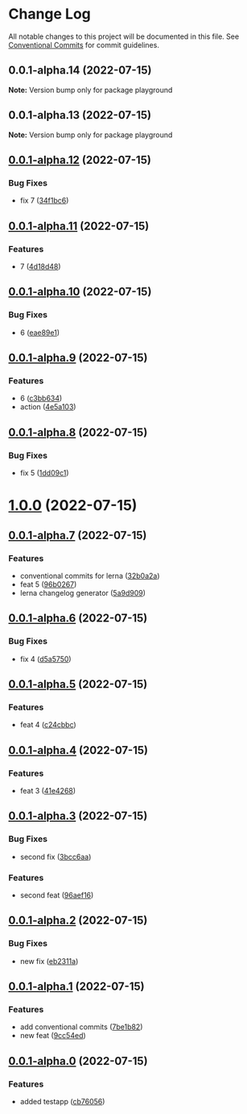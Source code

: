 # Change Log

All notable changes to this project will be documented in this file.
See [Conventional Commits](https://conventionalcommits.org) for commit guidelines.

## 0.0.1-alpha.14 (2022-07-15)

**Note:** Version bump only for package playground





## 0.0.1-alpha.13 (2022-07-15)

**Note:** Version bump only for package playground





## [0.0.1-alpha.12](https://github.com/Kedyn/playground/compare/v0.0.1-alpha.11...v0.0.1-alpha.12) (2022-07-15)


### Bug Fixes

* fix 7 ([34f1bc6](https://github.com/Kedyn/playground/commit/34f1bc612e9b2dd52ed95ae96cc0bb4dbb554de4))



## [0.0.1-alpha.11](https://github.com/Kedyn/playground/compare/v0.0.1-alpha.10...v0.0.1-alpha.11) (2022-07-15)


### Features

* 7 ([4d18d48](https://github.com/Kedyn/playground/commit/4d18d48f3f6315898fa7ab3e431b7cee70fc5715))



## [0.0.1-alpha.10](https://github.com/Kedyn/playground/compare/v0.0.1-alpha.9...v0.0.1-alpha.10) (2022-07-15)


### Bug Fixes

* 6 ([eae89e1](https://github.com/Kedyn/playground/commit/eae89e1a2422df6ad6858972962c57d35b4ce182))



## [0.0.1-alpha.9](https://github.com/Kedyn/playground/compare/v0.0.1-alpha.8...v0.0.1-alpha.9) (2022-07-15)


### Features

* 6 ([c3bb634](https://github.com/Kedyn/playground/commit/c3bb63455ecf7a558acdaf763b0000d78ca5dd75))
* action ([4e5a103](https://github.com/Kedyn/playground/commit/4e5a103a35914ede7a471b8a001ee2134d84fed4))



## [0.0.1-alpha.8](https://github.com/Kedyn/playground/compare/v0.0.1-alpha.7...v0.0.1-alpha.8) (2022-07-15)


### Bug Fixes

* fix 5 ([1dd09c1](https://github.com/Kedyn/playground/commit/1dd09c15c66ec59c65cb9fab9d21247a4fe9db3a))



# [1.0.0](https://github.com/Kedyn/playground/compare/v0.0.1-alpha.7...v1.0.0) (2022-07-15)



## [0.0.1-alpha.7](https://github.com/Kedyn/playground/compare/v0.0.1-alpha.6...v0.0.1-alpha.7) (2022-07-15)


### Features

* conventional commits for lerna ([32b0a2a](https://github.com/Kedyn/playground/commit/32b0a2a9d1b16fcb3e030657ea8e3003613541f2))
* feat 5 ([96b0267](https://github.com/Kedyn/playground/commit/96b02678a5fdd3c814bb6a651d5966944093d397))
* lerna changelog generator ([5a9d909](https://github.com/Kedyn/playground/commit/5a9d909265fd02af0a16aca4f98f00301a94ae8c))



## [0.0.1-alpha.6](https://github.com/Kedyn/playground/compare/v0.0.1-alpha.5...v0.0.1-alpha.6) (2022-07-15)


### Bug Fixes

* fix 4 ([d5a5750](https://github.com/Kedyn/playground/commit/d5a5750fb20fc046c658ee7a92cdcff222636143))



## [0.0.1-alpha.5](https://github.com/Kedyn/playground/compare/v0.0.1-alpha.4...v0.0.1-alpha.5) (2022-07-15)


### Features

* feat 4 ([c24cbbc](https://github.com/Kedyn/playground/commit/c24cbbc7e992627a279648798b50e5bf6c030358))



## [0.0.1-alpha.4](https://github.com/Kedyn/playground/compare/v0.0.1-alpha.3...v0.0.1-alpha.4) (2022-07-15)


### Features

* feat 3 ([41e4268](https://github.com/Kedyn/playground/commit/41e42681890c827fb90e402b4098642b4951d4e9))



## [0.0.1-alpha.3](https://github.com/Kedyn/playground/compare/v0.0.1-alpha.2...v0.0.1-alpha.3) (2022-07-15)


### Bug Fixes

* second fix ([3bcc6aa](https://github.com/Kedyn/playground/commit/3bcc6aa1d44e405b53db7780782b3d7087dc2a4c))


### Features

* second feat ([96aef16](https://github.com/Kedyn/playground/commit/96aef16cce03cf488e8639a4c0320399fbb84543))



## [0.0.1-alpha.2](https://github.com/Kedyn/playground/compare/v0.0.1-alpha.1...v0.0.1-alpha.2) (2022-07-15)


### Bug Fixes

* new fix ([eb2311a](https://github.com/Kedyn/playground/commit/eb2311a70dcb3f7555663ae85094c23b973bb3e4))



## [0.0.1-alpha.1](https://github.com/Kedyn/playground/compare/v0.0.1-alpha.0...v0.0.1-alpha.1) (2022-07-15)


### Features

* add conventional commits ([7be1b82](https://github.com/Kedyn/playground/commit/7be1b82ddabea319fc1d26c8898f4d04fa382fb8))
* new feat ([9cc54ed](https://github.com/Kedyn/playground/commit/9cc54ed18a71c97ed6298bbcea65bbffc1981064))



## [0.0.1-alpha.0](https://github.com/Kedyn/playground/compare/cb7605697d99cf43d747340b14b00f4303846059...v0.0.1-alpha.0) (2022-07-15)


### Features

* added testapp ([cb76056](https://github.com/Kedyn/playground/commit/cb7605697d99cf43d747340b14b00f4303846059))
